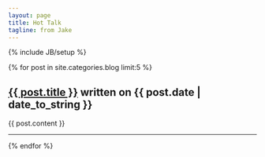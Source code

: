 ```yaml
---
layout: page
title: Hot Talk
tagline: from Jake
---
```

{% include JB/setup %}

<div class="post">
  {% for post in site.categories.blog limit:5 %}
    <h2><a href="{{ BASE_PATH }}{{ post.url }}">{{ post.title }}</a> written on {{ post.date | date_to_string }}</h2>
    {{ post.content }}    
    <hr />
  {% endfor %}
</div>
